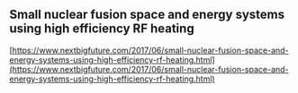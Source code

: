 ## Small nuclear fusion space and energy systems using high efficiency RF heating
  
  [https://www.nextbigfuture.com/2017/06/small-nuclear-fusion-space-and-energy-systems-using-high-efficiency-rf-heating.html](https://www.nextbigfuture.com/2017/06/small-nuclear-fusion-space-and-energy-systems-using-high-efficiency-rf-heating.html)